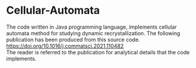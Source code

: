 # Cellular-Automata
The code written in Java programming language, implements cellular automata method for studying dynamic recrystallization. The following publication has been produced from this source code. <br>
https://doi.org/10.1016/j.commatsci.2021.110482 <br>
The reader is referred to the publication for analytical details that the code implements.
